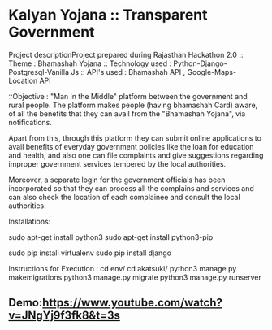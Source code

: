 <h1>Kalyan Yojana :: Transparent Government</h1


Project descriptionProject prepared during Rajasthan Hackathon 2.0
:: Theme : Bhamashah Yojana 
:: Technology used : Python-Django-Postgresql-Vanilla Js
:: API's used : Bhamashah API , Google-Maps-Location API

::Objective : "Man in the Middle" platform between the government and rural people. The platform 
makes people (having bhamashah Card) aware, of all the benefits that they can avail from 
the "Bhamashah Yojana", via notifications.

Apart from this, through this platform they can submit online applications to avail benefits 
of everyday government policies like the loan for education and health, and also one can 
file complaints and give suggestions regarding improper government services tempered by 
the local authorities.

Moreover, a separate login for the government officials has been incorporated so that they 
can process all the complains and services and can also check the location of each 
complainee and consult the local authorities.




Installations:

sudo apt-get install python3
sudo apt-get install python3-pip

sudo pip install virtualenv
sudo pip install django


Instructions for Execution :
cd env/
cd akatsuki/
python3 manage.py makemigrations
python3 manage.py migrate
python3 manage.py runserver


## Demo:https://www.youtube.com/watch?v=JNgYj9f3fk8&t=3s
